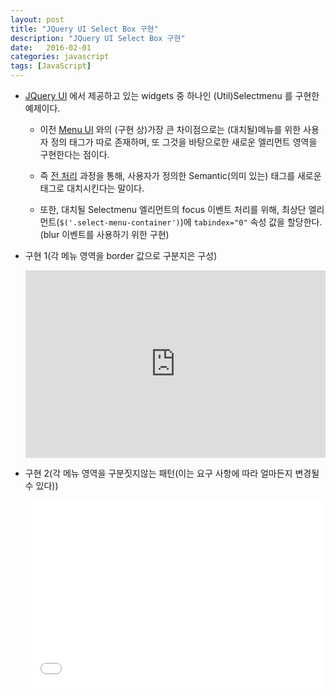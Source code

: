 ```yaml
---
layout: post
title: "JQuery UI Select Box 구현"
description: "JQuery UI Select Box 구현"
date:   2016-02-01
categories: javascript 
tags: [JavaScript]
---
```


- [JQuery UI](https://jqueryui.com/selectmenu/) 에서 제공하고 있는 widgets 중 하나인 (Util)Selectmenu 를 구현한 예제이다.
	
	- 이전 [Menu UI](http://mohwa.github.io/blog/javascript/2016/01/22/menu/) 와의 (구현 상)가장 큰 차이점으로는 (대치될)메뉴를 위한 사용자 정의 태그가 따로 존재하며, 또 그것을 바탕으로한 새로운 엘리먼트 영역을 구현한다는 점이다.<p>
	
	- 즉 [전 처리](http://www.qaupot.com/wordpress/?p=2078) 과정을 통해, 사용자가 정의한 Semantic(의미 있는) 태그를 새로운 태그로 대치시킨다는 말이다.<p>
	
	- 또한, 대치될 Selectmenu 엘리먼트의 focus 이벤트 처리를 위해, 최상단 엘리먼트(<code>$('.select-menu-container')</code>)에 <code>tabindex="0"</code> 속성 값을 할당한다.(blur 이벤트를 사용하기 위한 구현) 
	
- 구현 1(각 메뉴 영역을 border 값으로 구분지은 구성)
	
    <iframe height='300' scrolling='no' src='http://codepen.io/yanione/embed/OMEGbq/?height=300&theme-id=0&default-tab=result' frameborder='no' allowtransparency='true' allowfullscreen='true' style='width: 100%;'>See the Pen <a href='http://codepen.io/yanione/pen/OMEGbq/'>OMEGbq</a> by mohwa (<a href='http://codepen.io/yanione'>@yanione</a>) on <a href='http://codepen.io'>CodePen</a>.
    </iframe>
    
- 구현 2(각 메뉴 영역을 구분짓지않는 패턴(이는 요구 사항에 따라 얼마든지 변경될 수 있다))
	
    <iframe height='300' scrolling='no' src='//codepen.io/yanione/embed/wMXZyw/?height=300&theme-id=0&default-tab=result' frameborder='no' allowtransparency='true' allowfullscreen='true' style='width: 100%;'>See the Pen <a href='http://codepen.io/yanione/pen/wMXZyw/'>wMXZyw</a> by mohwa (<a href='http://codepen.io/yanione'>@yanione</a>) on <a href='http://codepen.io'>CodePen</a>.
    </iframe>    
       

